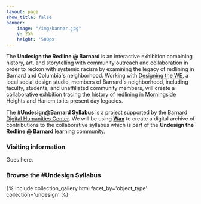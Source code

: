 ```yaml
---
layout: page
show_title: false
banner:
    image: "/img/banner.jpg"
    y: 25%
    height: '500px'
---
```


The __Undesign the Redline @ Barnard__ is an interactive exhibition combining history, art, and storytelling with community outreach and collaboration in order to reckon with systemic racism by examining the legacy of redlining in Barnard and Columbia's neighborhood. Working with [Designing the WE](http://www.designingthewe.com/undesign-the-redline), a local social design studio, members of Barnard's neighborhood, including faculty, students, and unaffiliated community members, will create a collaborative exhbition tracing the history of redlining in Morningside Heights and Harlem to its present day legacies.

The __#Undesign@Barnard Syllabus__ is a project supported by the [Barnard Digital Humanities Center](https://digitalhumanities.barnard.edu/). We will be using [__Wax__](https://minicomp.github.io/wiki/#/wax/) to create a digital archive of contributions to the collaborative syllabus which is part of the __Undesign the Redline @ Barnard__ learning community.

### Visiting information

Goes here.

### Browse the #Undesign Syllabus

{% include collection_gallery.html facet_by='object_type' collection='undesign' %}
 
